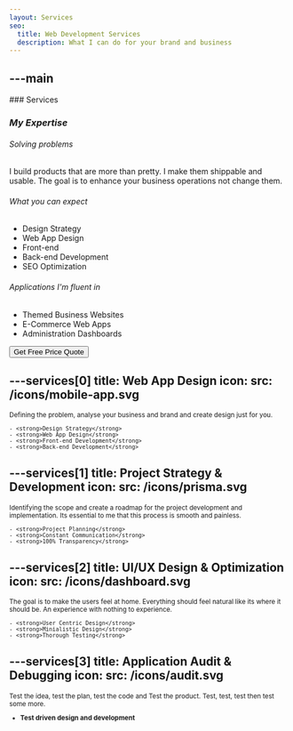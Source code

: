 ```yaml
---
layout: Services
seo:
  title: Web Development Services
  description: What I can do for your brand and business
---
```




---main
---

<PageTitle>
  ### Services

  ### _My Expertise_
</PageTitle>

###### Solving problems

I build products that are more than pretty. I make them shippable and usable.
The goal is to enhance your business operations not change them.

###### What you can expect

- Design Strategy 
- Web App Design
- Front-end
- Back-end Development
- SEO Optimization

###### Applications I'm fluent in

- Themed Business Websites
- E-Commerce Web Apps
- Administration Dashboards

<Sep size="12" />

<Button href="/contact" variant="white" size="sm">
  Get Free Price Quote
</Button>



---services[0]
title: Web App Design
icon:
  src: /icons/mobile-app.svg
---

<small>
  Defining the problem, analyse your business and brand and create design just for you.

    - <strong>Design Strategy</strong>
    - <strong>Web App Design</strong>
    - <strong>Front-end Development</strong>
    - <strong>Back-end Development</strong>

</small>



---services[1]
title: Project Strategy & Development
icon:
  src: /icons/prisma.svg
---

<small>
  Identifying the scope and create a roadmap for the project development and implementation.
		Its essential to me that this process is smooth and painless.

    - <strong>Project Planning</strong>
    - <strong>Constant Communication</strong>
    - <strong>100% Transparency</strong>

</small>



---services[2]
title: UI/UX Design & Optimization
icon:
  src: /icons/dashboard.svg
---

<small>
   The goal is to make the users feel at home. Everything should feel natural like its where it should be.
			An experience with nothing to experience.

    - <strong>User Centric Design</strong>
    - <strong>Minialistic Design</strong>
    - <strong>Thorough Testing</strong>
</small>



---services[3]
title: Application Audit & Debugging
icon:
  src: /icons/audit.svg
---

<small>
  Test the idea, test the plan, test the code and Test the product. Test, test, test then test some more.

  - <strong>Test driven design and development </strong>
</small>
